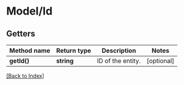 # Model/Id

## Getters

Method name | Return type | Description | Notes
------------ | ------------- | ------------- | -------------
**getId()** | **string** | ID of the entity. | [optional]

[[Back to Index]](../index.md)

